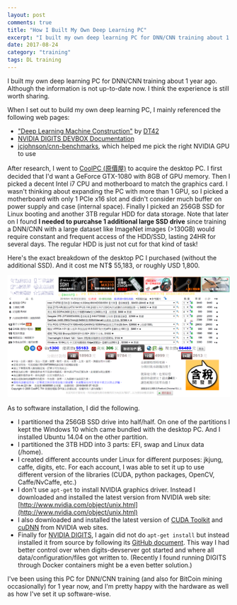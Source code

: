 ```yaml
---
layout: post
comments: true
title: "How I Built My Own Deep Learning PC"
excerpt: "I built my own deep learning PC for DNN/CNN training about 1 year ago. Here's how I did it."
date: 2017-08-24
category: "training"
tags: DL training
---
```


I built my own deep learning PC for DNN/CNN training about 1 year ago. Although the information is not up-to-date now. I think the experience is still worth sharing.

When I set out to build my own deep learning PC, I mainly referenced the following web pages:

* ["Deep Learning Machine Construction"](https://github.com/DT42/dt42-tech-blog/blob/master/source/_posts/deep-learning-machine-construction.md) by [DT42](http://www.dt42.io/)
* [NVIDIA DIGITS DEVBOX Documentation](http://docs.nvidia.com/dgx/digits-devbox-user-guide/index.html#axzz4qjcNOtHs)
* [jcjohnson/cnn-benchmarks](https://github.com/jcjohnson/cnn-benchmarks), which helped me pick the right NVIDIA GPU to use

After research, I went to [CoolPC (原價屋)](http://www.coolpc.com.tw/phpBB2/portal.php) to acquire the desktop PC. I first decided that I'd want a GeForce GTX-1080 with 8GB of GPU memory. Then I picked a decent Intel i7 CPU and motherboard to match the graphics card. I wasn't thinking about expanding the PC with more than 1 GPU, so I picked a motherboard with only 1 PCIe x16 slot and didn't consider much buffer on power supply and case (internal space). Finally I picked an 256GB SSD for Linux booting and another 3TB regular HDD for data storage. Note that later on I found **I needed to purcahse 1 additional large SSD drive** since training a DNN/CNN with a large dataset like ImageNet images (>130GB) would require constant and frequent access of the HDD/SSD, lasting 24HR for several days. The regular HDD is just not cut for that kind of task!

Here's the exact breakdown of the desktop PC I purchased (without the additional SSD). And it cost me NT$ 55,183, or roughly USD 1,800.

![CoolPC quotation](/assets/2017-08-24-deep-learning-pc/Desktop-GTX-1080.PNG)

As to software installation, I did the following.

* I partitioned tha 256GB SSD drive into half/half. On one of the partitions I kept the Windows 10 which came bundled with the desktop PC. And I installed Ubuntu 14.04 on the other partition.
* I partitioned the 3TB HDD into 3 parts: EFI, swap and Linux data (/home).
* I created different accounts under Linux for different purposes: jkjung, caffe, digits, etc. For each account, I was able to set it up to use different version of the libraries (CUDA, python packages, OpenCV, Caffe/NvCaffe, etc.)
* I don't use `apt-get` to install NVIDIA graphics driver. Instead I downloaded and installed the latest version from NVIDIA web site: [http://www.nvidia.com/object/unix.html](http://www.nvidia.com/object/unix.html)
* I also downloaded and installed the latest version of [CUDA Toolkit](https://developer.nvidia.com/cuda-downloads) and [cuDNN](https://developer.nvidia.com/cudnn) from NVIDIA web sites.
* Finally for [NVIDIA DIGITS](https://developer.nvidia.com/digits), I again did not do `apt-get install` but instead installed it from source by following its [GitHub document](https://github.com/NVIDIA/DIGITS/blob/master/docs/BuildDigits.md). This way I had better control over when digits-devserver got started and where all data/configuration/files got written to. (Recently I found running DIGITS through Docker containers might be a even better solution.)

I've been using this PC for DNN/CNN training (and also for BitCoin mining occasionally) for 1 year now, and I'm pretty happy with the hardware as well as how I've set it up software-wise.
